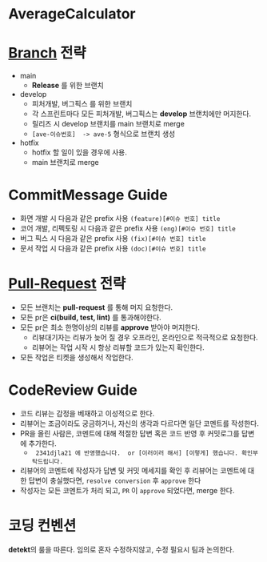 # AverageCalculator

# [Branch](https://github.com/gmlwls96/AverageCalculator/branches) 전략 #

* main
    * **Release** 를 위한 브랜치
* develop
    * 피처개발, 버그픽스 를 위한 브랜치
    * 각 스프린트마다 모든 피처개발, 버그픽스는 **develop** 브랜치에만 머지한다.
    * 릴리즈 시 develop 브랜치를 main 브랜치로 merge
    * `[ave-이슈번호]  -> ave-5` 형식으로 브랜치 생성
* hotfix
    * hotfix 할 일이 있을 경우에 사용.
    * main 브랜치로 merge

# CommitMessage Guide

* 화면 개발 시 다음과 같은 prefix 사용 ```(feature)[#이슈 번호] title```
* 코어 개발, 리펙토링 시 다음과 같은 prefix 사용 ```(eng)[#이슈 번호] title```
* 버그 픽스 시 다음과 같은 prefix 사용 ```(fix)[#이슈 번호] title```
* 문서 작업 시 다음과 같은 prefix 사용 ```(doc)[#이슈 번호] title```

# [Pull-Request](https://github.com/gmlwls96/AverageCalculator/pulls) 전략 #

* 모든 브랜치는 **pull-request** 를 통해 머지 요청한다.
* 모든 pr은 **ci(build, test, lint)** 를 통과해야한다.
* 모든 pr은 최소 한명이상의 리뷰를 **approve** 받아야 머지한다.
    * 리뷰대기자는 리뷰가 늦어 질 경우 오프라인, 온라인으로 적극적으로 요청한다.
    * 리뷰어는 작업 시작 시 항상 리뷰할 코드가 있는지 확인한다.
* 모든 작업은 티켓을 생성해서 작업한다.

# CodeReview Guide
* 코드 리뷰는 감정을 베재하고 이성적으로 한다.
* 리뷰어는 조금이라도 궁금하거나, 자신의 생각과 다르다면 일단 코멘트를 작성한다.
* PR을 올린 사람은, 코멘트에 대해 적절한 답변 혹은 코드 반영 후 커밋로그를 답변에 추가한다.
  * ```  2341djla21 에 반영했습니다.  or [이러이러 해서] [이렇게] 했습니다. 확인부탁드립니다. ```
* 리뷰어의 코멘트에 작성자가 답변 및 커밋 메세지를 확인 후 리뷰어는 코멘트에 대한 답변이 충실했다면, `resolve conversion` 후 `approve` 한다
* 작성자는 모든 코멘트가 처리 되고, `PR` 이 `approve` 되었다면, merge 한다. 

# 코딩 컨벤션

**detekt**의 룰을 따른다. 임의로 혼자 수정하지않고, 수정 필요시 팀과 논의한다.